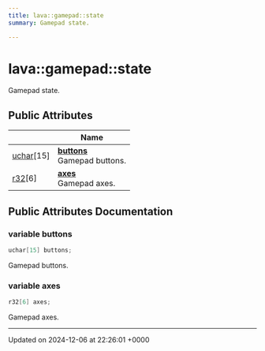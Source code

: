 ```yaml
---
title: lava::gamepad::state
summary: Gamepad state. 

---
```


# lava::gamepad::state



Gamepad state. 

## Public Attributes

|                | Name           |
| -------------- | -------------- |
| [uchar](/_doxybook/Namespaces/namespacelava.md#using-uchar)[15] | **[buttons](/_doxybook/Classes/structlava_1_1gamepad_1_1state.md#variable-buttons)** <br>Gamepad buttons.  |
| [r32](/_doxybook/Namespaces/namespacelava.md#using-r32)[6] | **[axes](/_doxybook/Classes/structlava_1_1gamepad_1_1state.md#variable-axes)** <br>Gamepad axes.  |

## Public Attributes Documentation

### variable buttons

```cpp
uchar[15] buttons;
```

Gamepad buttons. 

### variable axes

```cpp
r32[6] axes;
```

Gamepad axes. 

-------------------------------

Updated on 2024-12-06 at 22:26:01 +0000